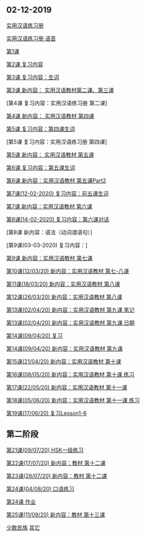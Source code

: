 ## 02-12-2019

[实用汉语练习册](https://dan3011.github.io/regular/Practical_Chinese_Workbook1.pdf)

[实用汉语练习册 语音](https://www.ximalaya.com/waiyu/24537229/)

[第1课](https://dan3011.github.io/regular/Lesson1_Alex.pdf)

[第2课 复习内容](https://dan3011.github.io/regular/Review1.pdf)

[第3课 复习内容：生词](https://dan3011.github.io/regular/Lesson2_newwords.pdf)

[第3课 新内容： 实用汉语教材第二课、第三课](https://dan3011.github.io/regular/hanyu.pdf)

[第4课 复习内容：实用汉语练习册 第二课]

[第4课 新内容： 实用汉语教材 第四课](https://dan3011.github.io/regular/hanyu_4and5.pdf)

[第5课 复习内容：第四课生词](https://dan3011.github.io/regular/Lesson4_newwords.pdf)

[第5课 复习内容：实用汉语练习册 第四课]

[第5课 新内容： 实用汉语教材 第五课](https://dan3011.github.io/regular/hanyu_4and5.pdf)

[第6课 复习内容：第五课生词](https://dan3011.github.io/regular/Lesson5_newwords.pdf)

[第6课 新内容：实用汉语教材 第五课Part2](https://dan3011.github.io/regular/hanyu_4and5.pdf)

[第7课(12-02-2020) 复习内容：前五课生词](https://dan3011.github.io/regular/Review_6Lessons.pdf)

[第7课 新内容：实用汉语教材 第六课](https://dan3011.github.io/regular/hanyu_6.pdf)

[第8课(14-02-2020) 复习内容：第六课对话](https://dan3011.github.io/regular/Lesson6_newwords.pdf)

[第8课 新内容：语法（动词谓语句）]

[第9课(03-03-2020) 复习内容：]

[第9课 新内容：实用汉语教材 第七课](https://dan3011.github.io/regular/Lesson7_Grammar.pdf)

[第10课(12/03/20) 新内容：实用汉语教材 第七-八课](https://dan3011.github.io/regular/Lesson120320.pdf)

[第11课(18/03/20) 新内容：实用汉语教材 第八课](https://dan3011.github.io/regular/Lesson180320.pdf)

[第12课(26/03/20) 新内容：实用汉语教材 第八课](https://dan3011.github.io/regular/Lesson12_260320.pdf)

[第13课(02/04/20) 新内容：实用汉语教材 第九课 笔记](https://dan3011.github.io/regular/Lesson13_020420.pdf)

[第13课(02/04/20) 新内容：实用汉语教材 第九课 日期](https://dan3011.github.io/regular/Lesson13_Date.pdf)

[第14课(09/04/20) 复习](https://dan3011.github.io/regular/Exercise_L8-9_Answer.pdf)

[第14课(09/04/20) 新内容：实用汉语教材 第九课](https://dan3011.github.io/regular/Lesson14_090420.pdf)

[第15课(21/04/20) 新内容：实用汉语教材 第十课](https://dan3011.github.io/regular/Lesson15_210420_withnotes.pdf) 

[第16课(08/05/20) 新内容：实用汉语教材 第十课 练习](https://dan3011.github.io/regular/Lesson16_080520_withnotes.pdf) 

[第17课(22/05/20) 新内容：实用汉语教材 第十一课](https://dan3011.github.io/regular/Lesson17&18_withnotes.pdf) 

[第18课(05/06/20) 新内容：实用汉语教材 第十一课 练习](https://dan3011.github.io/regular/Lesson17&18_withnotes.pdf) 

[第19课(17/06/20) 复习Lesson1-6](https://dan3011.github.io/regular/Lesson19_ReviewLesson1-6.pdf) 

## 第二阶段

[第21课(09/07/20) HSK一级练习](https://dan3011.github.io/regular/Lesson21_HSK1.pdf) 

[第22课(17/07/20) 新内容：教材 第十二课](https://dan3011.github.io/regular/Lesson22_170720_withnotes.pdf) 

[第23课(28/07/20) 新内容：教材 第十二课](https://dan3011.github.io/regular/Lesson23_280720_withnotes.pdf) 

[第24课(04/08/20) 口语练习](https://dan3011.github.io/regular/Lesson24_040820.pdf) 

[第24课 作业](https://dan3011.github.io/regular/Homework.pdf) 

[第25课(11/09/20) 新内容：教材 第十三课](https://dan3011.github.io/regular/Lesson25_110920.pdf) 




[少数民族](https://www.chinahighlights.com/travelguide/nationality/)
[其它](https://dan3011.github.io/adults)

